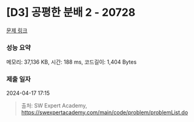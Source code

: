 # [D3] 공평한 분배 2 - 20728 

[문제 링크](https://swexpertacademy.com/main/code/problem/problemDetail.do?contestProbId=AY6cg0MKeVkDFAXt) 

### 성능 요약

메모리: 37,136 KB, 시간: 188 ms, 코드길이: 1,404 Bytes

### 제출 일자

2024-04-17 17:15



> 출처: SW Expert Academy, https://swexpertacademy.com/main/code/problem/problemList.do